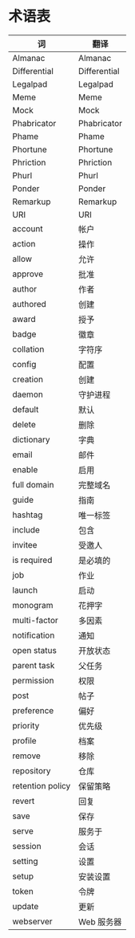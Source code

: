 # 术语表

词 | 翻译
-- | -----------
Almanac | Almanac
Differential | Differential
Legalpad | Legalpad
Meme | Meme
Mock | Mock
Phabricator | Phabricator
Phame | Phame
Phortune | Phortune
Phriction | Phriction
Phurl | Phurl
Ponder | Ponder
Remarkup | Remarkup
URI | URI
account | 帐户
action | 操作
allow | 允许
approve | 批准
author | 作者
authored | 创建
award | 授予|获得
badge | 徽章
collation | 字符序
config | 配置
creation | 创建
daemon | 守护进程
default | 默认
delete | 删除
dictionary | 字典
email | 邮件
enable | 启用
full domain | 完整域名
guide | 指南
hashtag | 唯一标签
include | 包含
invitee | 受邀人
is required | 是必填的
job | 作业
launch | 启动
monogram | 花押字
multi-factor | 多因素
notification | 通知
open status | 开放状态
parent task | 父任务
permission | 权限
post | 帖子|发送|发布
preference | 偏好
priority | 优先级
profile | 档案
remove | 移除
repository | 仓库|repository
retention policy | 保留策略
revert | 回复
save | 保存
serve | 服务于
session | 会话
setting | 设置
setup | 安装设置
token | 令牌|符记|符号|语素|token
update | 更新
webserver | Web 服务器
